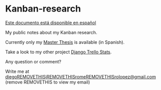 # Kanban-research

[Este documento está disponible en español](README-ES.md)

My public notes about my Kanban research.

Currently only my [Master Thesis](master-thesis/master-thesis-diegojromerolopez-es.pdf) is available (in Spanish).

Take a look to my other project [Django Trello Stats](https://github.com/diegojromerolopez/django-trello-stats).

Any question or comment?

Write me at diegoREMOVETHISjREMOVETHISromeREMOVETHISrolopez@gmail.com (remove REMOVETHIS to view my email)
